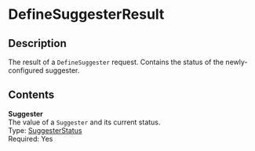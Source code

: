 # DefineSuggesterResult<a name="API_DefineSuggesterResult"></a>

## Description<a name="API_DefineSuggesterResult_Description"></a>

The result of a `DefineSuggester` request\. Contains the status of the newly\-configured suggester\.

## Contents<a name="API_DefineSuggesterResult_Contents"></a>

 **Suggester**   
The value of a `Suggester` and its current status\.  
Type: [SuggesterStatus](API_SuggesterStatus.md)   
 Required: Yes 
